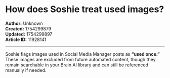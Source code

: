 # How does Soshie treat used images?

**Author:** Unknown  
**Created:** 1754299879  
**Updated:** 1754299897  
**Article ID:** 11928141  

---

Soshie flags images used in Social Media Manager posts as **“used once.”** These images are excluded from future automated content, though they remain searchable in your Brain AI library and can still be referenced manually if needed.
